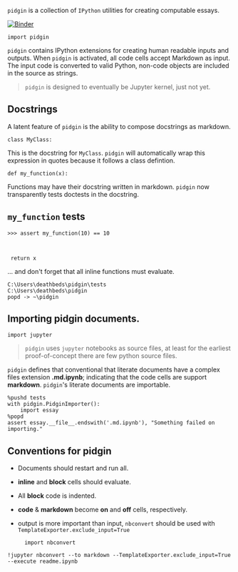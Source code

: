 
`pidgin` is a collection of `IPython` utilities for creating computable essays.

[![Binder](https://mybinder.org/badge.svg)](https://mybinder.org/v2/gh/deathbeds/pidgin/master?filepath=readme.ipynb)


<div><pre><code>import pidgin
</code></pre><p><code>pidgin</code> contains IPython extensions for creating human readable inputs and outputs.  When <code>pidgin</code> is activated, all code cells accept Markdown as input.  The input code is converted to valid Python, non-code objects are included in the source as strings.</p><blockquote><p><code>pidgin</code> is designed to eventually be Jupyter kernel, just not yet.</p></blockquote></div>



<div><h2>Docstrings</h2><p>A latent feature of <code>pidgin</code> is the ability to compose docstrings as markdown.</p><pre><code>class MyClass:
</code></pre><p>This is the docstring for <code>MyClass</code>.  <code>pidgin</code> will automatically wrap this expression in quotes because it follows a class defintion.</p></div>



<div><pre><code>def my_function(x):
</code></pre><p>Functions may have their docstring written in markdown. <code>pidgin</code> now transparently tests doctests in the docstring.</p><h2><code>my_function</code> tests</h2><pre><code>&gt;&gt;&gt; assert my_function(10) == 10

</code></pre><pre><code>    return x
</code></pre><p>... and don&#x27;t forget that all inline functions must evaluate.</p></div>


    C:\Users\deathbeds\pidgin\tests
    C:\Users\deathbeds\pidgin
    popd -> ~\pidgin
    


<div><h2>Importing pidgin documents.</h2><pre><code>import jupyter
</code></pre><blockquote><p><code>pidgin</code> uses <code>jupyter</code> notebooks as source files, at least for the earliest proof-of-concept there are few python source files.</p></blockquote><p><code>pidgin</code> defines that conventional that literate documents have a complex files extension <strong>.md.ipynb</strong>; indicating that the code cells are support <strong>markdown</strong>.  <code>pidgin</code>&#x27;s literate documents are importable.</p><pre><code>%pushd tests
with pidgin.PidginImporter():
    import essay
%popd
assert essay.__file__.endswith(&#x27;.md.ipynb&#x27;), &quot;Something failed on importing.&quot;
</code></pre></div>



<div><h2>Conventions for pidgin</h2><ul><li><p>Documents should restart and run all.</p></li><li><p><strong>inline</strong> and <strong>block</strong> cells should evaluate.</p></li><li><p>All <strong>block</strong> code is indented.</p></li><li><p><strong>code</strong> &amp; <strong>markdown</strong> become <strong>on</strong> and <strong>off</strong> cells, respectively.</p></li><li><p>output is more important than input, <code>nbconvert</code> should be used with <span><code>TemplateExporter.exclude_input=True</code></span></p><pre><code>  import nbconvert
</code></pre></li></ul></div>


    !jupyter nbconvert --to markdown --TemplateExporter.exclude_input=True --execute readme.ipynb
